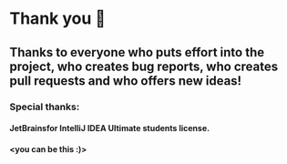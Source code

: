 # Thank you 🥰

## Thanks to everyone who puts effort into the project, who creates bug reports, who creates pull requests and who offers new ideas!

### Special thanks:

#### ​JetBrains​ for IntelliJ IDEA Ultimate students license.

#### <you can be this :)>
